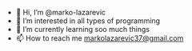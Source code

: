- 👋 Hi, I’m @marko-lazarevic
- 👀 I’m interested in all types of programming
- 🌱 I’m currently learning soo much things 
- 📫 How to reach me markolazarevic37@gmail.com

<!---
marko-lazarevic/marko-lazarevic is a ✨ special ✨ repository because its `README.md` (this file) appears on your GitHub profile.
You can click the Preview link to take a look at your changes.
--->
